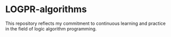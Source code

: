 # LOGPR-algorithms
This repository reflects my commitment to continuous learning and practice in the field of logic algorithm programming.
